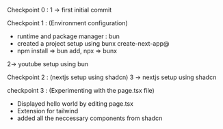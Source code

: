 Checkpoint 0 :
1 -> first initial commit

Checkpoint 1 : (Environment configuration)
- runtime and package manager : bun
- created a project setup using bunx create-next-app@<version>
- npm install => bun add, npx => bunx

2-> youtube setup using bun

Checkpoint 2 : (nextjs setup using shadcn)
3 -> nextjs setup using shadcn

checkpoint 3 : (Experimenting with the page.tsx file)
- Displayed hello world by editing page.tsx
- Extension for tailwind
- added all the neccessary components from shadcn